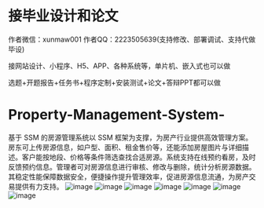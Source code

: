 # 接毕业设计和论文
作者微信：xunmaw001  作者QQ：2223505639(支持修改、部署调试、支持代做毕设)

接网站设计、小程序、H5、APP、各种系统等，单片机、嵌入式也可以做

选题+开题报告+任务书+程序定制+安装测试+论文+答辩PPT都可以做
# Property-Management-System-
基于 SSM 的房源管理系统以 SSM 框架为支撑，为房产行业提供高效管理方案。房东可上传房源信息，如户型、面积、租金售价等，还能添加房屋图片与详细描述。客户能按地段、价格等条件筛选查找合适房源。系统支持在线预约看房，及时反馈预约信息。管理者可对房源信息进行审核、修改与删除，统计分析房源数据。其稳定性能保障数据安全，便捷操作提升管理效率，促进房源信息流通，为房产交易提供有力支持。 
![image](https://github.com/user-attachments/assets/c38ab8a8-ea3d-429d-91be-6160bd05d412)
![image](https://github.com/user-attachments/assets/f3226563-d4ef-458f-9141-cac3ebfd7856)
![image](https://github.com/user-attachments/assets/9f9d9aec-5e37-4ebd-8a3b-a6ae49c37ed2)
![image](https://github.com/user-attachments/assets/51d15ed6-e241-47c0-8fbd-3e96aaf68985)
![image](https://github.com/user-attachments/assets/9e844222-0c71-45ab-89e4-011bf4a55313)
![image](https://github.com/user-attachments/assets/cac89210-4d04-4766-9965-9aef1ff2aa11)
![image](https://github.com/user-attachments/assets/21693a82-0343-4a9c-80df-ecf53af6a697)
